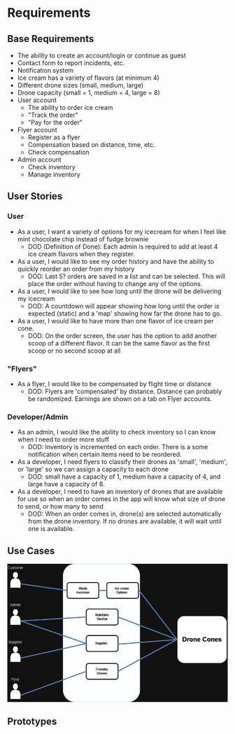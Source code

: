 # Requirements

## Base Requirements
- The ability to create an account/login or continue as guest
- Contact form to report incidents, etc.
- Notification system
- Ice cream has a variety of flavors (at minimum 4)
- Different drone sizes (small, medium, large)
- Drone capacity (small = 1, medium = 4, large = 8)
- User account
    - The ability to order ice cream
    - "Track the order"
    - "Pay for the order"
- Flyer account
    - Register as a flyer
    - Compensation based on distance, time, etc.
    - Check compensation
- Admin account
    - Check inventory
    - Manage inventory

## User Stories

### User
- As a user, I want a variety of options for my icecream for when I feel like mint chocolate chip instead of fudge brownie 
  - DOD (Definition of Done): Each admin is required to add at least 4 ice cream flavors when they register.
- As a user, I would like to see my order history and have the ability to quickly reorder an order from my history
  - DOD: Last 5? orders are saved in a list and can be selected. This will place the order without having to change any of the options.
- As a user, I would like to see how long until the drone will be delivering my icecream
  - DOD: A countdown will appear showing how long until the order is expected (static) and a 'map' showing how far the drone has to go.
- As a user, I would like to have more than one flavor of ice cream per cone.
  - DOD: On the order screen, the user has the option to add another scoop of a different flavor. It can be the same flavor as the first scoop or no second scoop at all

### "Flyers" 
- As a flyer, I would like to be compensated by flight time or distance
  - DOD: Flyers are 'compensated' by distance. Distance can probably be randomized. Earnings are shown on a tab on Flyer accounts.

### Developer/Admin
- As an admin, I would like the ability to check inventory so I can know when I need to order more stuff
  - DOD: Inventory is incremented on each order. There is a some notification when certain items need to be reordered.
- As a developer, I need flyers to classify their drones as 'small', 'medium', or 'large' so we can assign a capacity to each drone
  - DOD: small have a capacity of 1, medium have a capacity of 4, and large have a capacity of 8.
- As a developer, I need to have an inventory of drones that are available for use so when an order comes in the app will know what size of drone to send, or how many to send
  - DOD: When an order comes in, drone(s) are selected automatically from the drone inventory. If no drones are available, it will wait until one is available.
  

## Use Cases
![Use Cases](md_images/use_cases.png)

## Prototypes
